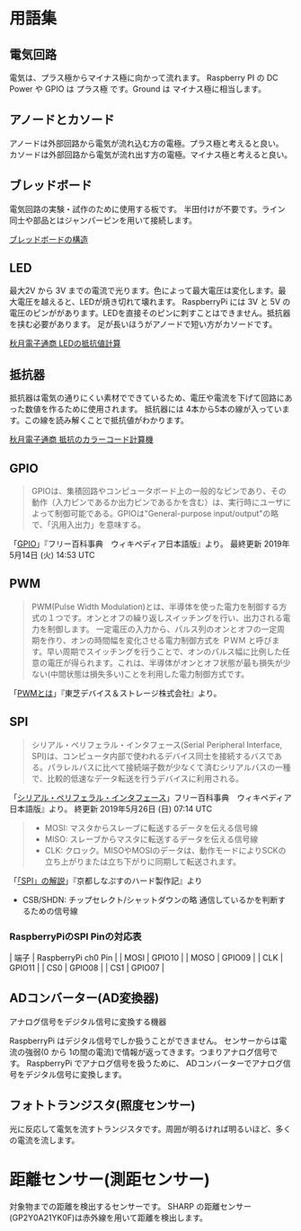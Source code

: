 # 用語集

## 電気回路

電気は、プラス極からマイナス極に向かって流れます。
Raspberry PI の DC Power や GPIO は プラス極 です。Ground は マイナス極に相当します。

## アノードとカソード

アノードは外部回路から電気が流れ込む方の電極。プラス極と考えると良い。
カソードは外部回路から電気が流れ出す方の電極。マイナス極と考えると良い。

## ブレッドボード

電気回路の実験・試作のために使用する板です。
半田付けが不要です。ライン同士や部品とはジャンパーピンを用いて接続します。

[ブレッドボードの構造](https://sanuki-tech.net/make-electronics/parts/breadboard/section/2/)

## LED

最大2V から 3V までの電流で光ります。色によって最大電圧は変化します。最大電圧を越えると、LEDが焼き切れて壊れます。
RaspberryPi には 3V と 5V の電圧のピンががあります。LEDを直接そのピンに刺すことはできません。抵抗器を挟む必要があります。
足が長いほうがアノードで短い方がカソードです。

[秋月電子通商 LEDの抵抗値計算](http://akizukidenshi.com/catalog/contents2/led-r-calc-pc.aspx)

## 抵抗器

抵抗器は電気の通りにくい素材でできているため、電圧や電流を下げて回路にあった数値を作るために使用されます。
抵抗器には 4本から5本の線が入っています。この線を読み解くことで抵抗値がわかります。

[秋月電子通商 抵抗のカラーコード計算機](http://akizukidenshi.com/catalog/contents1/reg-calc.aspx)

## GPIO

> GPIOは、集積回路やコンピュータボード上の一般的なピンであり、その動作（入力ピンであるか出力ピンであるかを含む）は、実行時にユーザによって制御可能である。GPIOは"General-purpose input/output"の略で、「汎用入出力」を意味する。

「[GPIO](https://ja.wikipedia.org/wiki/GPIO)」『フリー百科事典　ウィキペディア日本語版』より。
最終更新 2019年5月14日 (火) 14:53 UTC

## PWM

> PWM(Pulse Width Modulation)とは、半導体を使った電力を制御する方式の１つです。オンとオフの繰り返しスイッチングを行い、出力される電力を制御します。
> 一定電圧の入力から、パルス列のオンとオフの一定周期を作り、オンの時間幅を変化させる電力制御方式を ＰＷＭ と呼びます。早い周期でスイッチングを行うことで、オンのパルス幅に比例した任意の電圧が得られます。これは、半導体がオンとオフ状態が最も損失が少ない(中間状態は損失多い)ことを利用した電力制御方式です。

「[PWMとは](https://toshiba.semicon-storage.com/jp/design-support/e-learning/brushless_motor/chap3/1274512.html)」『東芝デバイス＆ストレージ株式会社』より。

## SPI

> シリアル・ペリフェラル・インタフェース(Serial Peripheral Interface, SPI)は、コンピュータ内部で使われるデバイス同士を接続するバスである。パラレルバスに比べて接続端子数が少なくて済むシリアルバスの一種で、比較的低速なデータ転送を行うデバイスに利用される。

「[シリアル・ペリフェラル・インタフェース](https://ja.wikipedia.org/wiki/シリアル・ペリフェラル・インタフェース)」フリー百科事典　ウィキペディア日本語版』より。
終更新 2019年5月26日 (日) 07:14 UTC

> * MOSI: マスタからスレーブに転送するデータを伝える信号線
> * MISO: スレーブからマスタに転送するデータを伝える信号線
> * CLK: クロック。MISOやMOSIのデータは、動作モードによりSCKの立ち上がりまたは立ち下がりに同期して転送されます。

「[「SPI」の解説](https://synapse.kyoto/glossary/glossary.php?word=SPI)」『京都しなぷすのハード製作記』より

* CSB/SHDN: チップセレクト/シャットダウンの略 通信しているかを判断するための信号線

### RaspberryPiのSPI Pinの対応表

| 端子 | RaspberryPi ch0 Pin |
| MOSI | GPIO10 |
| MOSO | GPIO09 |
| CLK | GPIO11 |
| CS0 | GPIO08 |
| CS1 | GPIO07 |

## ADコンバーター(AD変換器)

アナログ信号をデジタル信号に変換する機器

RaspberryPi はデジタル信号でしか扱うことができません。
センサーからは電流の強弱(0 から 1の間の電流)で情報が返ってきます。つまりアナログ信号です。
RaspberryPi でアナログ信号を扱うために、 ADコンバーターでアナログ信号をデジタル信号に変換します。

## フォトトランジスタ(照度センサー)

光に反応して電気を流すトランジスタです。周囲が明るければ明るいほど、多くの電流を流します。

# 距離センサー(測距センサー)

対象物までの距離を検出するセンサーです。
SHARP の距離センサー(GP2Y0A21YK0F)は赤外線を用いて距離を検出します。
